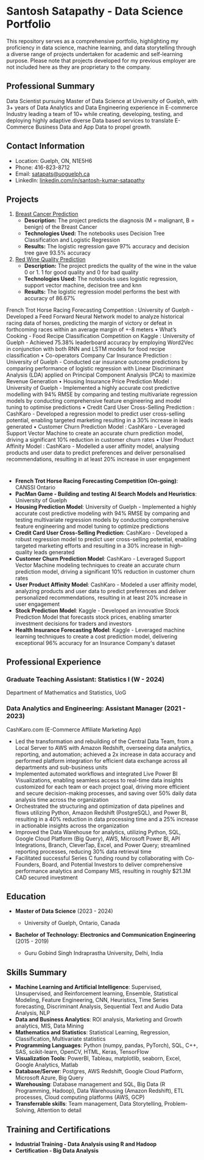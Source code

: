 # Santosh Satapathy - Data Science Portfolio

This repository serves as a comprehensive portfolio, highlighting my proficiency in data science, machine learning, and data storytelling through a diverse range of projects undertaken for academic and self-learning purpose. Please note that projects developed for my previous employer are not included here as they are proprietary to the company.

## Professional Summary
Data Scientist pursuing Master of Data Science at University of Guelph, with 3+ years of Data Analytics and Data Engineering experience in E-commerce Industry leading a team of 10+ while creating, developing, testing, and deploying highly adaptive diverse Data based services to translate E-Commerce Business Data and App Data to propel growth.

## Contact Information
- Location: Guelph, ON, N1E5H6
- Phone: 416-823-8712
- Email: satapats@uoguelph.ca
- LinkedIn: [linkedin.com/in/santosh-kumar-satapathy](https://www.linkedin.com/in/santosh-kumar-satapathy)

## Projects

1. [Breast Cancer Prediction](https://github.com/SUKHMAN-SINGH-1612/Data-Science-Projects/tree/main/Breast%20Cancer%20Prediction)
   - **Description:** The project predicts the diagnosis (M = malignant, B = benign) of the Breast Cancer
   - **Technologies Used:** The notebooks uses Decision Tree Classification and Logistic Regression
   - **Results:** The logistic regression gave 97% accuracy and decision tree gave 93.5% accuracy
2. [Red Wine Quality Prediction](https://github.com/SUKHMAN-SINGH-1612/Data-Science-Projects/tree/main/Red%20Wine%20Quality)
   -  **Description:** The project predicts the quality of the wine in the value 0 or 1. 1 for good quality and 0 for bad quality
   - **Technologies Used:** The notebooks uses logistic regression, support vector machine, decision tree and knn
   - **Results:** The logistic regression model performs the best with accuracy of 86.67%

 French Trot Horse Racing Forecasting Competition : University of Guelph - Developed a Feed
Forward Neural Network model to analyze historical racing data of horses, predicting the margin of
victory or defeat in forthcoming races within an average margin of +-8 meters
• What’s Cooking - Food Recipe Classification Competition on Kaggle : University of Guelph -
Achieved 75.38% leaderboard accuracy by employing Word2Vec in conjunction with both RNN and
LSTM models for food recipe classification
• Co-operators Company Car Insurance Prediction : University of Guelph - Conducted car insurance
outcome predictions by comparing performance of logistic regression with Linear Discriminant
Analysis (LDA) applied on Principal Component Analysis (PCA) to maximize Revenue Generation
• Housing Insurance Price Prediction Model : University of Guelph - Implemented a highly accurate
cost predictive modelling with 94% RMSE by comparing and testing multivariate regression models
by conducting comprehensive feature engineering and model tuning to optimise predictions
• Credit Card User Cross-Selling Prediction : CashKaro - Developed a regression model to predict user
cross-selling potential, enabling targeted marketing resulting in a 30% increase in leads generated
• Customer Churn Prediction Model : CashKaro - Leveraged Support Vector Machine to create an
accurate churn prediction model, driving a significant 10% reduction in customer churn rates
• User Product Affinity Model : CashKaro - Modelled a user affinity model, analysing products and
user data to predict preferences and deliver personalised recommendations, resulting in at least
20% increase in user engagement


#
- **French Trot Horse Racing Forecasting Competition (On-going)**: CANSSI Ontario
- **PacMan Game - Building and testing AI Search Models and Heuristics**: University of Guelph
- **Housing Prediction Model**: University of Guelph - Implemented a highly accurate cost predictive modeling with 94% RMSE by comparing and testing multivariate regression models by conducting comprehensive feature engineering and model tuning to optimize predictions
- **Credit Card User Cross-Selling Prediction**: CashKaro - Developed a robust regression model to predict user cross-selling potential, enabling targeted marketing efforts and resulting in a 30% increase in high-quality leads generated
- **Customer Churn Prediction Model**: CashKaro - Leveraged Support Vector Machine modeling techniques to create an accurate churn prediction model, driving a significant 10% reduction in customer churn rates
- **User Product Affinity Model**: CashKaro - Modeled a user affinity model, analyzing products and user data to predict preferences and deliver personalized recommendations, resulting in at least 20% increase in user engagement
- **Stock Prediction Model**: Kaggle - Developed an innovative Stock Prediction Model that forecasts stock prices, enabling smarter investment decisions for traders and investors
- **Health Insurance Forecasting Model**: Kaggle - Leveraged machine learning techniques to create a cost prediction model, delivering exceptional 96% accuracy for an Insurance Company's dataset

## Professional Experience
### Graduate Teaching Assistant: Statistics I (W - 2024)
Department of Mathematics and Statistics, UoG

### Data Analytics and Engineering: Assistant Manager (2021 - 2023)
CashKaro.com (E-Commerce Affiliate Marketing App)
- Led the transformation and rebuilding of the Central Data Team, from a Local Server to AWS with Amazon Redshift, overseeing data analytics, reporting, and automation; achieved a 2x increase in data accuracy and performed platform integration for efficient data exchange across all departments and sub-business units
- Implemented automated workflows and integrated Live Power BI Visualizations, enabling seamless access to real-time data insights customized for each team or each project goal, driving more efficient and secure decision-making processes, and saving over 50% daily data analysis time across the organization
- Orchestrated the structuring and optimization of data pipelines and flows utilizing Python, Amazon Redshift (PostgreSQL), and Power BI, resulting in a 40% reduction in data processing time and a 25% increase in actionable insights across the organization
- Improved the Data Warehouse for analytics, utilizing Python, SQL, Google Cloud Platform (Big Query), AWS, Microsoft Power BI, API Integrations, Branch, CleverTap, Excel, and Power Query; streamlined reporting processes, reducing 30% data retrieval time
- Facilitated successful Series C funding round by collaborating with Co-Founders, Board, and Potential Investors to deliver comprehensive performance analytics and Company MIS, resulting in roughly $21.3M CAD secured investment

## Education
- **Master of Data Science** (2023 - 2024)
  - University of Guelph, Ontario, Canada

- **Bachelor of Technology: Electronics and Communication Engineering** (2015 - 2019)
  - Guru Gobind Singh Indraprastha University, Delhi, India

## Skills Summary
- **Machine Learning and Artificial Intelligence**: Supervised, Unsupervised, and Reinforcement learning, Ensemble, Statistical Modeling, Feature Engineering, CNN, Heuristics, Time Series forecasting, Discriminant Analysis, Sequential Text and Audio Data Analysis, NLP
- **Data and Business Analytics**: ROI analysis, Marketing and Growth analytics, MIS, Data Mining
- **Mathematics and Statistics**: Statistical Learning, Regression, Classification, Multivariate statistics
- **Programming Languages**: Python (numpy, pandas, PyTorch), SQL, C++, SAS, scikit-learn, OpenCV, HTML, Keras, TensorFlow
- **Visualization Tools**: PowerBI, Tableau, matplotlib, seaborn, Excel, Google Analytics, Matlab
- **Database/Server**: Postgres, AWS Redshift, Google Cloud Platform, Microsoft Azure, Big Query
- **Warehousing**: Database management and SQL, Big Data (R Programming, Hadoop), Data Warehousing (Amazon Redshift), ETL processes, Cloud computing platforms (AWS, GCP)
- **Transferrable skills**: Team management, Data Storytelling, Problem-Solving, Attention to detail

## Training and Certifications
- **Industrial Training - Data Analysis using R and Hadoop**
- **Certification - Big Data Analysis**
